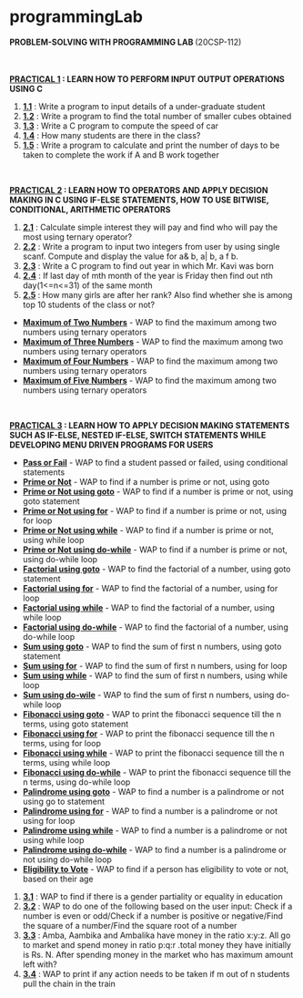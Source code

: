 # programmingLab

<b> PROBLEM-SOLVING WITH PROGRAMMING LAB </b> (20CSP-112) <br> <br> <br>

<b><a href = "https://github.com/aaryarajoju/cu-c/tree/main/PRACTICAL%201">PRACTICAL 1</a> : LEARN HOW TO PERFORM INPUT OUTPUT OPERATIONS USING C</b><br>
<ol>
  <li><a href = "https://github.com/aaryarajoju/cu-c/blob/main/PRACTICAL%201/practical_1.1.c"><b>1.1</b></a> : Write a program to input details of a under-graduate student <br>
  <li><a href = "https://github.com/aaryarajoju/cu-c/blob/main/PRACTICAL%201/practical_1.2.c"><b>1.2</b></a> : Write a program to find the total number of smaller cubes obtained <br>
  <li><a href = "https://github.com/aaryarajoju/cu-c/blob/main/PRACTICAL%201/practical_1.3.c"><b>1.3</b></a> : Write a C program to compute the speed of car <br>
  <li><a href = "https://github.com/aaryarajoju/cu-c/blob/main/PRACTICAL%201/practical_1.4.c"><b>1.4</b></a> : How many students are there in the class? <br>
  <li><a href = "https://github.com/aaryarajoju/cu-c/blob/main/PRACTICAL%201/practical_1.5.c"><b>1.5</b></a> : Write a program to calculate and print the number of days to be taken to complete the work if A and B work together<br>
</ol>

<br>
  
<b><a href = "https://github.com/aaryarajoju/cu-c/tree/main/PRACTICAL%202">PRACTICAL 2</a> : LEARN HOW TO OPERATORS AND APPLY DECISION MAKING IN C USING IF-ELSE STATEMENTS, HOW TO USE BITWISE, CONDITIONAL, ARITHMETIC OPERATORS</b><br>
<ol>
  <li><a href = "https://github.com/aaryarajoju/cu-c/blob/main/PRACTICAL%202/practical_2.1.c"><b>2.1</b></a> : Calculate simple interest they will pay and find who will pay the most using ternary operator? <br>
  <li><a href = "https://github.com/aaryarajoju/cu-c/blob/main/PRACTICAL%202/practical_2.2.c"><b>2.2</b></a> : Write a program to input two integers from user by using single scanf. Compute and display the value for a& b, a| b, a f b. <br>
  <li><a href = "https://github.com/aaryarajoju/cu-c/blob/main/PRACTICAL%202/practical_2.3.c"><b>2.3</b></a> : Write a C program to find out year in which Mr. Kavi was born <br>
  <li><a href = "https://github.com/aaryarajoju/cu-c/blob/main/PRACTICAL%202/practical_2.4.c"><b>2.4</b></a> : If last day of mth month of the year is Friday then find out nth day(1<=n<=31) of the same month <br>
  <li><a href = "https://github.com/aaryarajoju/cu-c/blob/main/PRACTICAL%202/practical_2.5.c"><b>2.5</b></a> : How many girls are after her rank? Also find whether she is among top 10 students of the class or not?<br>
</ol>
<ul>
  <li><a href = "https://github.com/aaryarajoju/cu-c/blob/main/PRACTICAL%202/maximumOfTwoNum.c"><b>Maximum of Two Numbers</b></a> - WAP to find the maximum among two numbers using ternary operators</li>
  <li><a href = "https://github.com/aaryarajoju/cu-c/blob/main/PRACTICAL%202/maximumOfThreeNum.c"><b>Maximum of Three Numbers</b></a> - WAP to find the maximum among two numbers using ternary operators</li>
  <li><a href = "https://github.com/aaryarajoju/cu-c/blob/main/PRACTICAL%202/maximumOfFourNum.c"><b>Maximum of Four Numbers</b></a> - WAP to find the maximum among two numbers using ternary operators</li>
  <li><a href = "https://github.com/aaryarajoju/cu-c/blob/main/PRACTICAL%202/maximumOfFiveNum.c"><b>Maximum of Five Numbers</b></a> - WAP to find the maximum among two numbers using ternary operators</li>
</ul>

<br>

<b><a href = "https://github.com/aaryarajoju/cu-c/tree/main/PRACTICAL%203">PRACTICAL 3</a> : LEARN HOW TO APPLY DECISION MAKING STATEMENTS SUCH AS IF-ELSE, NESTED IF-ELSE, SWITCH STATEMENTS WHILE DEVELOPING MENU DRIVEN PROGRAMS FOR USERS</b><br>
<ul>
  <li><a href = "https://github.com/aaryarajoju/cu-c/blob/main/PRACTICAL%203/gotoPassOrFail.c"><b>Pass or Fail</b></a> - WAP to find a student passed or failed, using conditional statements</li>
  <li><a href = "https://github.com/aaryarajoju/cu-c/blob/main/PRACTICAL%203/gotoPrimeOrNot.c"><b>Prime or Not</b></a> - WAP to find if a number is prime or not, using goto</li>
  <li><a href = "https://github.com/aaryarajoju/cu-c/blob/main/PRACTICAL%203/gotoPrimeOrNot.c"><b>Prime or Not using goto</b></a> - WAP to find if a number is prime or not, using goto statement</li>
  <li><a href = "https://github.com/aaryarajoju/cu-c/blob/main/PRACTICAL%203/forPrimeOrNot.c"><b>Prime or Not using for</b></a> - WAP to find if a number is prime or not, using for loop</li>
  <li><a href = "https://github.com/aaryarajoju/cu-c/blob/main/PRACTICAL%203/whilePrimeOrNot.c"><b>Prime or Not using while</b></a> - WAP to find if a number is prime or not, using while loop</li>
  <li><a href = "https://github.com/aaryarajoju/cu-c/blob/main/PRACTICAL%203/dowhilePrimeOrNot.c"><b>Prime or Not using do-while</b></a> - WAP to find if a number is prime or not, using do-while loop</li>
  <li><a href = "https://github.com/aaryarajoju/cu-c/blob/main/PRACTICAL%203/gotoFactorial.c"><b>Factorial using goto</b></a> - WAP to find the factorial of a number, using goto statement</li>
  <li><a href = "https://github.com/aaryarajoju/cu-c/blob/main/PRACTICAL%203/forFactorial.c"><b>Factorial using for</b></a> - WAP to find the factorial of a number, using for loop</li>
  <li><a href = "https://github.com/aaryarajoju/cu-c/blob/main/PRACTICAL%203/whileFactorial.c"><b>Factorial using while</b></a> - WAP to find the factorial of a number, using while loop</li>
  <li><a href = "https://github.com/aaryarajoju/cu-c/blob/main/PRACTICAL%203/dowhileFactorial.c"><b>Factorial using do-while</b></a> - WAP to find the factorial of a number, using do-while loop</li>
  <li><a href = "https://github.com/aaryarajoju/cu-c/blob/main/PRACTICAL%203/gotoSum.c"><b>Sum using goto</b></a> - WAP to find the sum of first n numbers, using goto statement</li>
  <li><a href = "https://github.com/aaryarajoju/cu-c/blob/main/PRACTICAL%203/forSum.c"><b>Sum using for</b></a> - WAP to find the sum of first n numbers, using for loop</li>
  <li><a href = "https://github.com/aaryarajoju/cu-c/blob/main/PRACTICAL%203/whileSum.c"><b>Sum using while</b></a> - WAP to find the sum of first n numbers, using while loop</li>
  <li><a href = "https://github.com/aaryarajoju/cu-c/blob/main/PRACTICAL%203/dowhileSum.c"><b>Sum using do-wile</b></a> - WAP to find the sum of first n numbers, using do-while loop</li>
  <li><a href = "https://github.com/aaryarajoju/cu-c/blob/main/PRACTICAL%203/gotoFibonacci.c"><b>Fibonacci using goto</b></a> - WAP to print the fibonacci sequence till the n terms, using goto statement</li>
  <li><a href = "https://github.com/aaryarajoju/cu-c/blob/main/PRACTICAL%203/forFibonacci.c"><b>Fibonacci using for</b></a> - WAP to print the fibonacci sequence till the n terms, using for loop</li>
  <li><a href = "https://github.com/aaryarajoju/cu-c/blob/main/PRACTICAL%203/whileFibonacci.c"><b>Fibonacci using while</b></a> - WAP to print the fibonacci sequence till the n terms, using while loop</li>
  <li><a href = "https://github.com/aaryarajoju/cu-c/blob/main/PRACTICAL%203/dowhileFibonacci.c"><b>Fibonacci using do-while</b></a> - WAP to print the fibonacci sequence till the n terms, using do-while loop</li>
  <li><a href = "https://github.com/aaryarajoju/cu-c/blob/main/PRACTICAL%203/gotoPalindrome.c"><b>Palindrome using goto</b></a> - WAP to find a number is a palindrome or not using go to statement</li>
  <li><a href = "https://github.com/aaryarajoju/cu-c/blob/main/PRACTICAL%203/forPalindrome.c"><b>Palindrome using for</b></a> - WAP to find a number is a palindrome or not using for loop</li>
  <li><a href = "https://github.com/aaryarajoju/cu-c/blob/main/PRACTICAL%203/whilePalindrome.c"><b>Palindrome using while</b></a> - WAP to find a number is a palindrome or not using while loop</li>
  <li><a href = "https://github.com/aaryarajoju/cu-c/blob/main/PRACTICAL%203/dowhilePalindrome.c"><b>Palindrome using do-while</b></a> - WAP to find a number is a palindrome or not using do-while loop</li>
  <li><a href = "https://github.com/aaryarajoju/cu-c/blob/main/PRACTICAL%203/eligibleToVoteOrNot.c"><b>Eligibility to Vote</b></a> - WAP to find if a person has eligibility to vote or not, based on their age</li>
</ul>
<ol>
  <li><a href = "https://github.com/aaryarajoju/cu-c/blob/main/PRACTICAL%203/practical_3.1.c"><b>3.1</b></a> : WAP to find if there is a gender partiality or equality in education<br>
  <li><a href = "https://github.com/aaryarajoju/cu-c/blob/main/PRACTICAL%203/practical_3.2.c"><b>3.2</b></a> : WAP to do one of the following based on the user input: Check if a number is even or odd/Check if a number is positive or negative/Find the square of a number/Find the square root of a number<br>
  <li><a href = "https://github.com/aaryarajoju/cu-c/blob/main/PRACTICAL%203/practical_3.3.c"><b>3.3</b></a> : Amba, Aambika and Ambalika have money in the ratio x:y:z. All go to market and spend money in ratio p:q:r .total money they have initially is Rs. N. After spending money in the market who has maximum amount left with?<br>
  <li><a href = "https://github.com/aaryarajoju/cu-c/blob/main/PRACTICAL%203/practical_3.4.c"><b>3.4</b></a> : WAP to print if any action needs to be taken if m out of n students pull the chain in the train<br>
</ol>